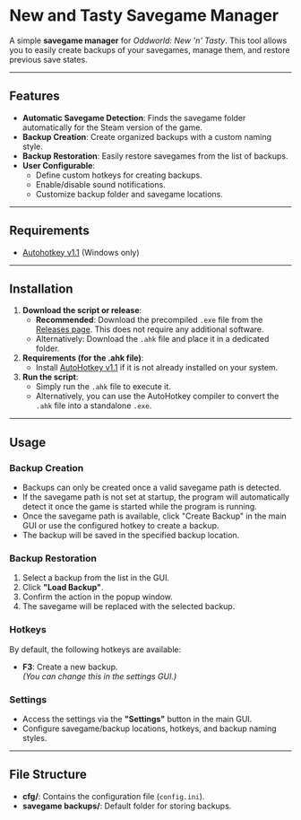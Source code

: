 # New and Tasty Savegame Manager  

A simple **savegame manager** for *Oddworld: New 'n' Tasty*. This tool allows you to easily create backups of your savegames, manage them, and restore previous save states.  

---

## Features  
- **Automatic Savegame Detection**: Finds the savegame folder automatically for the Steam version of the game.  
- **Backup Creation**: Create organized backups with a custom naming style.  
- **Backup Restoration**: Easily restore savegames from the list of backups.  
- **User Configurable**:  
  - Define custom hotkeys for creating backups.  
  - Enable/disable sound notifications.  
  - Customize backup folder and savegame locations.  

---

## Requirements  
- [Autohotkey v1.1](https://www.autohotkey.com/) (Windows only)  

---

## Installation  

1. **Download the script or release**:  
   - **Recommended**: Download the precompiled `.exe` file from the [Releases page](https://github.com/SquareD-Soft/New-And-Tasty-Savegame-Manager/releases). This does not require any additional software.  
   - Alternatively: Download the `.ahk` file and place it in a dedicated folder.  
2. **Requirements (for the .ahk file)**:  
   - Install [AutoHotkey v1.1](https://www.autohotkey.com/) if it is not already installed on your system.  
3. **Run the script**:  
   - Simply run the `.ahk` file to execute it.  
   - Alternatively, you can use the AutoHotkey compiler to convert the `.ahk` file into a standalone `.exe`.  

---

## Usage  

### Backup Creation  
- Backups can only be created once a valid savegame path is detected.
- If the savegame path is not set at startup, the program will automatically detect it once the game is started while the program is running.
- Once the savegame path is available, click "Create Backup" in the main GUI or use the configured hotkey to create a backup.
- The backup will be saved in the specified backup location.

### Backup Restoration  
1. Select a backup from the list in the GUI.  
2. Click **"Load Backup"**.  
3. Confirm the action in the popup window.  
4. The savegame will be replaced with the selected backup.

### Hotkeys  
By default, the following hotkeys are available:  
- **F3**: Create a new backup.  
  *(You can change this in the settings GUI.)*  

### Settings  
- Access the settings via the **"Settings"** button in the main GUI.  
- Configure savegame/backup locations, hotkeys, and backup naming styles.  

---

## File Structure  
- **cfg/**: Contains the configuration file (`config.ini`).  
- **savegame backups/**: Default folder for storing backups.  

